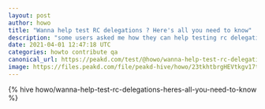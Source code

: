 ```yaml
---
layout: post
author: howo
title: "Wanna help test RC delegations ? Here's all you need to know"
description: "some users asked me how they can help testing rc delegations so I set to write a guide"
date: 2021-04-01 12:47:18 UTC
categories: howto contribute qa
canonical_url: https://peakd.com/test/@howo/wanna-help-test-rc-delegations-heres-all-you-need-to-know
image: https://files.peakd.com/file/peakd-hive/howo/23tkhtbrgHEVtkgv17tzktjCoVTGzkbSPxxv2tqiF57xYvgh8XouRqfeV68p7cVTKfipk.jpg
---
```

{% hive howo/wanna-help-test-rc-delegations-heres-all-you-need-to-know %}
